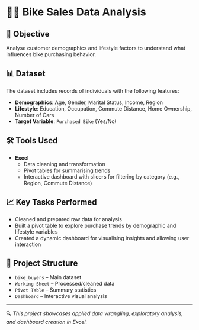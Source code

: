 # 🚴‍♂️ Bike Sales Data Analysis

## 📌 Objective
Analyse customer demographics and lifestyle factors to understand what influences bike purchasing behavior.

## 📊 Dataset
The dataset includes records of individuals with the following features:
- **Demographics**: Age, Gender, Marital Status, Income, Region
- **Lifestyle**: Education, Occupation, Commute Distance, Home Ownership, Number of Cars
- **Target Variable**: `Purchased Bike` (Yes/No)

## 🛠️ Tools Used
- **Excel**
  - Data cleaning and transformation
  - Pivot tables for summarising trends
  - Interactive dashboard with slicers for filtering by category (e.g., Region, Commute Distance)

## 📈 Key Tasks Performed
- Cleaned and prepared raw data for analysis
- Built a pivot table to explore purchase trends by demographic and lifestyle variables
- Created a dynamic dashboard for visualising insights and allowing user interaction

## 📁 Project Structure
- `bike_buyers` – Main dataset
- `Working Sheet` – Processed/cleaned data
- `Pivot Table` – Summary statistics
- `Dashboard` – Interactive visual analysis

---

🔍 *This project showcases applied data wrangling, exploratory analysis, and dashboard creation in Excel.*
